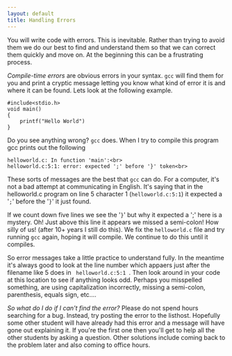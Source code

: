 ```yaml
---
layout: default
title: Handling Errors
---
```


You will write code with errors. This is inevitable. Rather than trying to avoid them we do our best to find and understand them so that we can correct them quickly and move on. At the beginning this can be a frustrating process. 

*Compile-time errors* are obvious errors in your syntax. `gcc` will find them for you and print a cryptic message letting you know what kind of error it is and where it can be found. Lets look at the following example. 

    #include<stdio.h>
    void main()
    {
        printf("Hello World")
    }

Do you see anything wrong? `gcc` does. When I try to compile this program gcc prints out the following

    helloworld.c: In function 'main':<br>
    helloworld.c:5:1: error: expected ';' before '}' token<br>

These sorts of messages are the best that <code>gcc</code> can do. For a computer, it's not a bad attempt at communicating in English. It's saying that in the helloworld.c program on line 5 character 1 (<code>helloworld.c:5:1</code>) it expected a '<code>;</code>' before the '<code>}</code>' it just found.

If we count down five lines we see the '<code>}</code>' but why it expected a ';' here is a mystery. Oh! Just above this line it appears we missed a semi-colon! How silly of us! (after 10+ years I still do this). We fix the <code>helloworld.c</code> file and try running <code>gcc</code> again, hoping it will compile. We continue to do this until it compiles. 

So error messages take a little practice to understand fully. In the meantime it's always good to look at the line number which appaers just after the filename like 5 does in <code> helloworld.c:5:1 </code>. Then look around in your code at this location to see if anything looks odd. Perhaps you misspelled something, are using capitalization incorrectly, missing a semi-colon, parenthesis, equals sign, etc....

*So what do I do if I can't find the error?* Please do not spend hours searching for a bug. Instead, try posting the error to the listhost. Hopefully some other student will have already had this error and a message will have gone out explaining it. If you're the first one then you'll get to help all the other students by asking a question. Other solutions include coming back to the problem later and also coming to office hours. 
